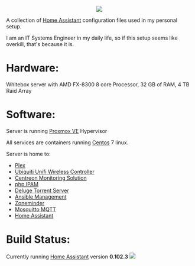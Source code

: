 <p align="center">
  <img src="https://github.com/home-assistant/home-assistant-assets/blob/master/loading-screen.gif">
</p>

A collection of [Home Assistant](https://home-assistant.io/) configuration files used in my personal setup.

I am an IT Systems Engineer in my daily life, so if this setup seems like overkill, that's because it is.

# Hardware:

Whitebox server with AMD FX-8300 8 core Processor, 32 GB of RAM, 4 TB Raid Array

# Software:

Server is running [Proxmox VE](https://www.proxmox.com/en/proxmox-ve) Hypervisor

All services are containers running [Centos](https://www.centos.org/) 7 linux.

Server is home to:

* [Plex](https://www.plex.tv)
* [Ubiquiti Unifi Wireless Controller](https://www.ui.com/)
* [Centreon Monitoring Solution](https://www.centreon.com/en/)
* [php IPAM](https://phpipam.net/)
* [Deluge Torrent Server](https://dev.deluge-torrent.org/)
* [Ansible Management](https://www.ansible.com/)
* [Zoneminder](https://zoneminder.com/)
* [Mosquitto MQTT](https://mosquitto.org/)
* [Home Assistant](https://home-assistant.io/)

# Build Status:

Currently running [Home Assistant](https://home-assistant.io/) version __0.102.3__  <img src="https://travis-ci.com/g1bs0nsg/HomeAssistant.svg?branch=master">
